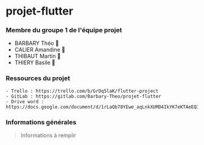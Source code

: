 # projet-flutter


### Membre du groupe 1 de l'équipe projet 


- BARBARY Théo 🐺
- CALIER Amandine 🦉
- THIBAUT Martin 🦋
- THIERY Basile 🦦


### Ressources du projet 

```
- Trello : https://trello.com/b/GrDq5laK/flutter-project
- GitLab : https://gitlab.com/Barbary-Theo/projet-flutter
- Drive word : https://docs.google.com/document/d/1rLaQb78YEwe_aqLnkXUMD4IkYK7eKTAeEQ3_HWHdpCo/edit
```

### Informations générales 


> Informations à remplir
